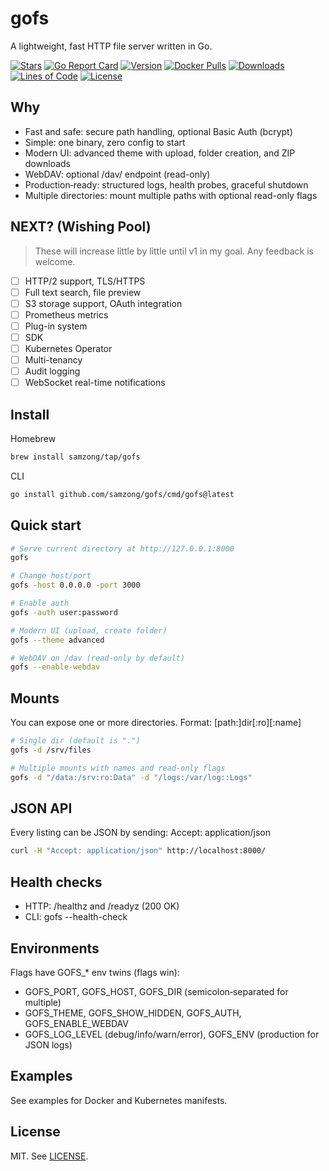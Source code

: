 # gofs

A lightweight, fast HTTP file server written in Go.

[![Stars](https://img.shields.io/github/stars/samzong/gofs.svg)](https://github.com/samzong/gofs/stargazers)
[![Go Report Card](https://goreportcard.com/badge/github.com/samzong/gofs)](https://goreportcard.com/report/github.com/samzong/gofs)
[![Version](https://img.shields.io/github/release/samzong/gofs.svg)](https://github.com/samzong/gofs/releases/latest)
[![Docker Pulls](https://img.shields.io/docker/pulls/samzong/gofs)](https://hub.docker.com/r/samzong/gofs)
[![Downloads](https://img.shields.io/github/downloads/samzong/gofs/total.svg)](https://github.com/samzong/gofs/releases)
[![Lines of Code](https://tokei.rs/b1/github/samzong/gofs)](https://github.com/samzong/gofs)
[![License](https://img.shields.io/badge/license-MIT-blue.svg)](LICENSE)

## Why

- Fast and safe: secure path handling, optional Basic Auth (bcrypt)
- Simple: one binary, zero config to start
- Modern UI: advanced theme with upload, folder creation, and ZIP downloads
- WebDAV: optional /dav/ endpoint (read-only)
- Production‑ready: structured logs, health probes, graceful shutdown
- Multiple directories: mount multiple paths with optional read-only flags

## NEXT? (Wishing Pool)

> These will increase little by little until v1 in my goal.
> Any feedback is welcome.

- [ ] HTTP/2 support, TLS/HTTPS
- [ ] Full text search, file preview
- [ ] S3 storage support, OAuth integration
- [ ] Prometheus metrics
- [ ] Plug-in system
- [ ] SDK
- [ ] Kubernetes Operator
- [ ] Multi-tenancy
- [ ] Audit logging
- [ ] WebSocket real-time notifications

## Install

Homebrew

```bash
brew install samzong/tap/gofs
```

CLI

```bash
go install github.com/samzong/gofs/cmd/gofs@latest
```

## Quick start

```bash
# Serve current directory at http://127.0.0.1:8000
gofs

# Change host/port
gofs -host 0.0.0.0 -port 3000

# Enable auth
gofs -auth user:password

# Modern UI (upload, create folder)
gofs --theme advanced

# WebDAV on /dav (read‑only by default)
gofs --enable-webdav
```

## Mounts

You can expose one or more directories. Format: [path:]dir[:ro][:name]

```bash
# Single dir (default is ".")
gofs -d /srv/files

# Multiple mounts with names and read‑only flags
gofs -d "/data:/srv:ro:Data" -d "/logs:/var/log::Logs"
```

## JSON API

Every listing can be JSON by sending: Accept: application/json

```bash
curl -H "Accept: application/json" http://localhost:8000/
```

## Health checks

- HTTP: /healthz and /readyz (200 OK)
- CLI: gofs --health-check

## Environments

Flags have GOFS\_\* env twins (flags win):

- GOFS_PORT, GOFS_HOST, GOFS_DIR (semicolon‑separated for multiple)
- GOFS_THEME, GOFS_SHOW_HIDDEN, GOFS_AUTH, GOFS_ENABLE_WEBDAV
- GOFS_LOG_LEVEL (debug/info/warn/error), GOFS_ENV (production for JSON logs)

## Examples

See examples for Docker and Kubernetes manifests.

## License

MIT. See [LICENSE](LICENSE).
